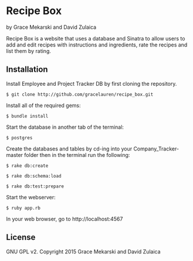 Recipe Box
================

by Grace Mekarski and David Zulaica

Recipe Box is a website that uses a database and Sinatra to allow users to add and edit recipes with instructions and ingredients, rate the recipes and list them by rating.

Installation
------------

Install Employee and Project Tracker DB by first cloning the repository.  
```
$ git clone http://github.com/gracelauren/recipe_box.git
```

Install all of the required gems:
```
$ bundle install
```

Start the database in another tab of the terminal:
```
$ postgres
```

Create the databases and tables by cd-ing into your Company_Tracker-master folder then in the terminal run the following:


```
$ rake db:create

```

```
$ rake db:schema:load
```

```
$ rake db:test:prepare
```


Start the webserver:
```
$ ruby app.rb
```

In your web browser, go to http://localhost:4567

License
-------

GNU GPL v2. Copyright 2015 Grace Mekarski and David Zulaica
